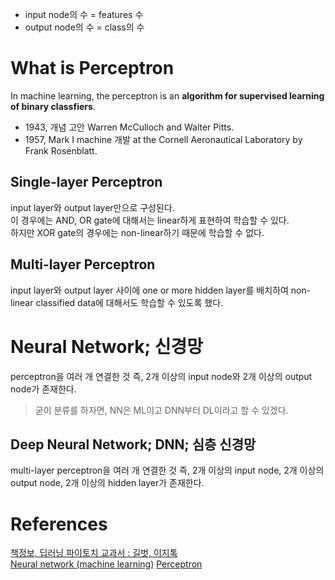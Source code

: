 * input node의 수 = features 수
* output node의 수 = class의 수
# What is Perceptron
In machine learning, the perceptron is an **algorithm for supervised learning of binary classfiers**.  
* 1943, 개념 고안 Warren McCulloch and Walter Pitts.
* 1957, Mark I machine 개발 at the Cornell Aeronautical Laboratory by Frank Rosenblatt.

## Single-layer Perceptron
input layer와 output layer만으로 구성된다.  
이 경우에는 AND, OR gate에 대해서는 linear하게 표현하여 학습할 수 있다.  
하지만 XOR gate의 경우에는 non-linear하기 때문에 학습할 수 없다.

## Multi-layer Perceptron
input layer와 output layer 사이에 one or more hidden layer를 배치하여 non-linear classified data에 대해서도 학습할 수 있도록 했다.

# Neural Network; 신경망
perceptron을 여러 개 연결한 것 즉, 2개 이상의 input node와 2개 이상의 output node가 존재한다.  
> 굳이 분류를 하자면, NN은 ML이고 DNN부터 DL이라고 할 수 있겠다.

## Deep Neural Network; DNN; 심층 신경망
multi-layer perceptron을 여러 개 연결한 것 즉, 2개 이상의 input node, 2개 이상의 output node, 2개 이상의 hidden layer가 존재한다.



# References
[책정보, 딥러닝 파이토치 교과서 : 길벗, 이지톡](https://www.gilbut.co.kr/book/view?bookcode=BN003345)  
[Neural network (machine learning)](https://en.wikipedia.org/wiki/Neural_network_(machine_learning))  
[Perceptron](https://en.wikipedia.org/wiki/Perceptron)
